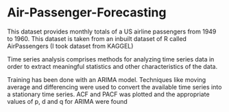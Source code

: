 # Air-Passenger-Forecasting

This dataset provides monthly totals of a US airline passengers from 1949 to 1960. This dataset is taken from an inbuilt dataset of R called AirPassengers (I took dataset from KAGGEL)

Time series analysis comprises methods for analyzing time series data in order to extract meaningful statistics and other characteristics of the data.



Training has been done with an ARIMA model. Techniques like moving average and differencing were used to convert the available time series into a stationary time series. ACF and PACF was plotted and the appropriate values of p, d and q for ARIMA were found
